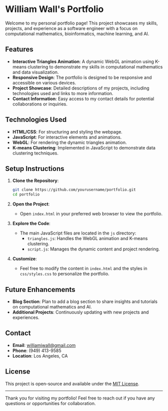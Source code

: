 # William Wall's Portfolio

Welcome to my personal portfolio page! This project showcases my skills, projects, and experience as a software engineer with a focus on computational mathematics, bioinformatics, machine learning, and AI.

## Features

- **Interactive Triangles Animation**: A dynamic WebGL animation using K-means clustering to demonstrate my skills in computational mathematics and data visualization.
- **Responsive Design**: The portfolio is designed to be responsive and accessible on various devices.
- **Project Showcase**: Detailed descriptions of my projects, including technologies used and links to more information.
- **Contact Information**: Easy access to my contact details for potential collaborations or inquiries.

## Technologies Used

- **HTML/CSS**: For structuring and styling the webpage.
- **JavaScript**: For interactive elements and animations.
- **WebGL**: For rendering the dynamic triangles animation.
- **K-means Clustering**: Implemented in JavaScript to demonstrate data clustering techniques.

## Setup Instructions

1. **Clone the Repository**:
   ```bash
   git clone https://github.com/yourusername/portfolio.git
   cd portfolio
   ```

2. **Open the Project**:
   - Open `index.html` in your preferred web browser to view the portfolio.

3. **Explore the Code**:
   - The main JavaScript files are located in the `js` directory:
     - `triangles.js`: Handles the WebGL animation and K-means clustering.
     - `script.js`: Manages the dynamic content and project rendering.

4. **Customize**:
   - Feel free to modify the content in `index.html` and the styles in `css/styles.css` to personalize the portfolio.

## Future Enhancements

- **Blog Section**: Plan to add a blog section to share insights and tutorials on computational mathematics and AI.
- **Additional Projects**: Continuously updating with new projects and experiences.

## Contact

- **Email**: [williamjwall@gmail.com](mailto:williamjwall@gmail.com)
- **Phone**: (949) 413-9585
- **Location**: Los Angeles, CA

## License

This project is open-source and available under the [MIT License](LICENSE).

---

Thank you for visiting my portfolio! Feel free to reach out if you have any questions or opportunities for collaboration. 